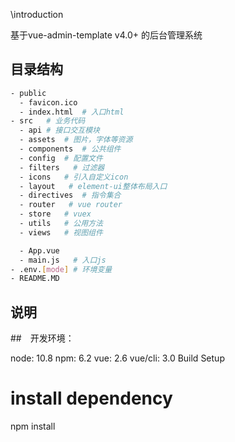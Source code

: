 
\\introduction

基于vue-admin-template v4.0+ 的后台管理系统

## 目录结构
  ```bash
  - public
    - favicon.ico
    - index.html  # 入口html
  - src   # 业务代码
    - api # 接口交互模块
    - assets  # 图片，字体等资源
    - components  # 公共组件
    - config  # 配置文件
    - filters   # 过滤器
    - icons   # 引入自定义icon
    - layout   # element-ui整体布局入口
    - directives  # 指令集合
    - router   # vue router
    - store   # vuex
    - utils   # 公用方法
    - views   # 视图组件

    - App.vue
    - main.js   # 入口js
  - .env.[mode] # 环境变量
  - README.MD
  ```

## 说明

##　开发环境：

node: 10.8
npm: 6.2
vue: 2.6
vue/cli: 3.0
Build Setup

# install dependency
npm install